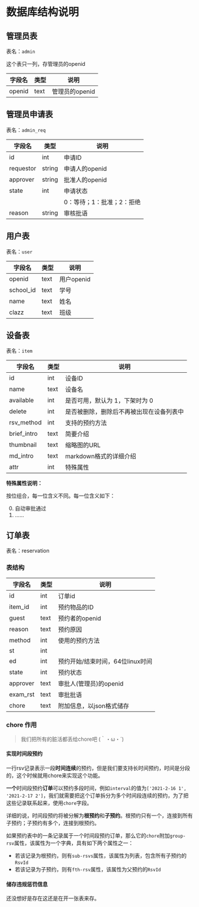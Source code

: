 # 数据库结构说明

## 管理员表

表名：`admin`

这个表只一列，存管理员的openid

| 字段名 | 类型 | 说明           |
| ------ | ---- | -------------- |
| openid | text | 管理员的openid |



## 管理员申请表

表名：`admin_req`

| 字段名    | 类型   | 说明                      |
| --------- | ------ | ------------------------- |
| id        | int    | 申请ID                    |
| requestor | string | 申请人的openid            |
| approver  | string | 批准人的openid            |
| state     | int    | 申请状态                  |
|           |        | 0：等待；1：批准；2：拒绝 |
| reason    | string | 审核批语                  |





## 用户表

表名：`user`

| 字段名    | 类型 | 说明       |
| --------- | ---- | ---------- |
| openid    | text | 用户openid |
| school_id | text | 学号       |
| name      | text | 姓名       |
| clazz     | text | 班级       |



## 设备表

表名：`item`

| 字段名      | 类型 | 说明                                     |
| ----------- | ---- | ---------------------------------------- |
| id          | int  | 设备ID                                   |
| name        | text | 设备名                                   |
| available   | int  | 是否可用，默认为 1，下架时为 0           |
| delete      | int  | 是否被删除，删除后不再被出现在设备列表中 |
| rsv_method  | int  | 支持的预约方法                           |
| brief_intro | text | 简要介绍                                 |
| thumbnail   | text | 缩略图的URL                              |
| md_intro    | text | markdown格式的详细介绍                   |
| attr        | int  | 特殊属性                                 |

**特殊属性说明：**

按位组合，每一位含义不同。每一位含义如下：

0. 自动审批通过
1. ……





## 订单表

表名：reservation

### 表结构

| 字段名   | 类型 | 说明                             |
| -------- | ---- | -------------------------------- |
| id       | int  | 订单id                           |
| item_id  | int  | 预约物品的ID                     |
| guest    | text | 预约者的openid                   |
| reason   | text | 预约原因                         |
| method   | int  | 使用的预约方法                   |
| st       | int  |                                  |
| ed       | int  | 预约开始/结束时间，64位linux时间 |
| state    | int  | 预约状态                         |
| approver | text | 审批人(管理员)的openid           |
| exam_rst | text | 审批批语                         |
| chore    | text | 附加信息，以json格式储存         |

### chore 作用

> 我们把所有的脏活都丢给chore吧 (｀・ω・´)



#### 实现时间段预约

一行rsv记录表示一段**时间连续**的预约，但是我们要支持长时间预约，时间是分段的，这个时候就用chore来实现这个功能。

**一个**时间段预约**订单**可以预约多段时间，例如`interval`的值为`['2021-2-16 1', '2021-2-17 2']`，我们就需要把这个订单拆分为多个时间段连续的预约，为了把这些记录联系起来，使用`chore`字段。



详细的说，时间段预约将被分解为**根预约**和**子预约**。根预约只有一个，连接到所有子预约；子预约有多个，连接到根预约。

如果预约表中的一条记录属于一个时间段预约订单，那么它的`chore`附加`group-rsv`属性，该属性为一个字典，具有如下两个属性之一：

* 若该记录为根预约，则有`sub-rsvs`属性，该属性为列表，包含所有子预约的`RsvId`
* 若该记录为子预约，则有`fth-rsv`属性，该属性为父预约的`RsvId`



#### 储存违规惩罚信息

还没想好是存在这还是在开一张表来存。



